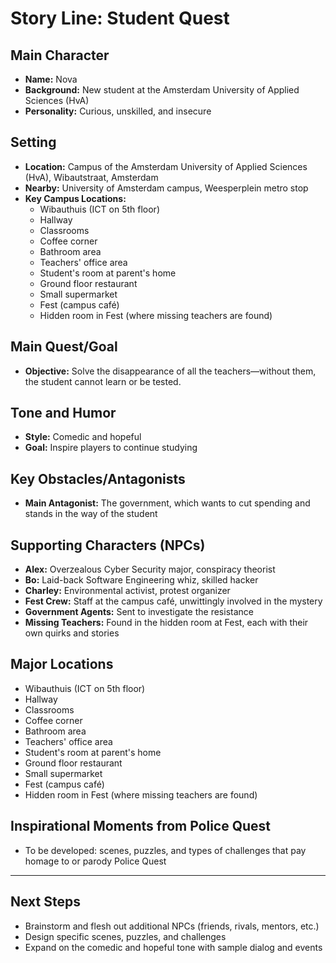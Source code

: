 # Story Line: Student Quest

## Main Character
- **Name:** Nova
- **Background:** New student at the Amsterdam University of Applied Sciences (HvA)
- **Personality:** Curious, unskilled, and insecure

## Setting
- **Location:** Campus of the Amsterdam University of Applied Sciences (HvA), Wibautstraat, Amsterdam
- **Nearby:** University of Amsterdam campus, Weesperplein metro stop
- **Key Campus Locations:**
  - Wibauthuis (ICT on 5th floor)
  - Hallway
  - Classrooms
  - Coffee corner
  - Bathroom area
  - Teachers' office area
  - Student's room at parent's home
  - Ground floor restaurant
  - Small supermarket
  - Fest (campus café)
  - Hidden room in Fest (where missing teachers are found)

## Main Quest/Goal
- **Objective:** Solve the disappearance of all the teachers—without them, the student cannot learn or be tested.

## Tone and Humor
- **Style:** Comedic and hopeful
- **Goal:** Inspire players to continue studying

## Key Obstacles/Antagonists
- **Main Antagonist:** The government, which wants to cut spending and stands in the way of the student

## Supporting Characters (NPCs)
- **Alex:** Overzealous Cyber Security major, conspiracy theorist
- **Bo:** Laid-back Software Engineering whiz, skilled hacker
- **Charley:** Environmental activist, protest organizer
- **Fest Crew:** Staff at the campus café, unwittingly involved in the mystery
- **Government Agents:** Sent to investigate the resistance
- **Missing Teachers:** Found in the hidden room at Fest, each with their own quirks and stories

## Major Locations
- Wibauthuis (ICT on 5th floor)
- Hallway
- Classrooms
- Coffee corner
- Bathroom area
- Teachers' office area
- Student's room at parent's home
- Ground floor restaurant
- Small supermarket
- Fest (campus café)
- Hidden room in Fest (where missing teachers are found)

## Inspirational Moments from Police Quest
- To be developed: scenes, puzzles, and types of challenges that pay homage to or parody Police Quest

---

## Next Steps
- Brainstorm and flesh out additional NPCs (friends, rivals, mentors, etc.)
- Design specific scenes, puzzles, and challenges
- Expand on the comedic and hopeful tone with sample dialog and events 
